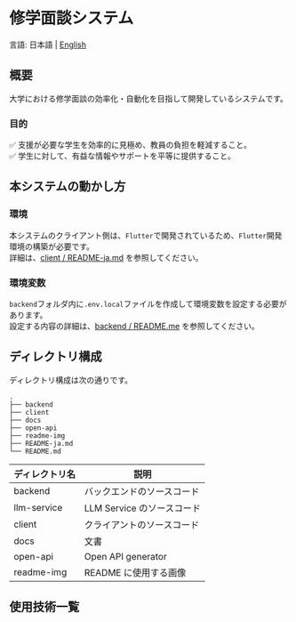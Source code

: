 # 修学面談システム

言語: 日本語 | [English](README.md)

## 概要

大学における修学面談の効率化・自動化を目指して開発しているシステムです。

### 目的

✅ 支援が必要な学生を効率的に見極め、教員の負担を軽減すること。  
✅ 学生に対して、有益な情報やサポートを平等に提供すること。

## 本システムの動かし方

### 環境

本システムのクライアント側は、`Flutter`で開発されているため、`Flutter`開発環境の構築が必要です。  
詳細は、[client / README-ja.md](https://github.com/school-interview/school-interview-system/blob/main/client/README-ja.md#開発環境)
を参照してください。

### 環境変数

`backend`フォルダ内に`.env.local`ファイルを作成して環境変数を設定する必要があります。  
設定する内容の詳細は、[backend / README.me](https://github.com/school-interview/school-interview-system/blob/main/backend/README.md#prepare-envlocal-in-backend-directory)
を参照してください。

## ディレクトリ構成

ディレクトリ構成は次の通りです。

```text
.
├── backend
├── client
├── docs
├── open-api
├── readme-img
├── README-ja.md
└── README.md
```

| ディレクトリ名 | 説明                       |
| -------------- | -------------------------- |
| backend        | バックエンドのソースコード |
| llm-service    | LLM Service のソースコード |
| client         | クライアントのソースコード |
| docs           | 文書                       |
| open-api       | Open API generator         |
| readme-img     | README に使用する画像      |

## 使用技術一覧

<img src="https://img.shields.io/badge/-Flutter-02569B.svg?logo=flutter&style=flat-square" alt=""> <img src="https://img.shields.io/badge/-Dart-0175C2.svg?logo=dart&style=flat-square" alt="">
<img src="https://img.shields.io/badge/-Unity-000000.svg?logo=unity&style=flat-square" alt="">
<img src="https://img.shields.io/badge/-Python-3776AB.svg?logo=python&style=flat-square" alt="">
<img src="https://img.shields.io/badge/-Docker-1488C6.svg?logo=docker&style=flat-square" alt="">
<img src="https://img.shields.io/badge/-Android%20Studio-A4C639.svg?logo=android%20studio&style=flat-square" alt="">
